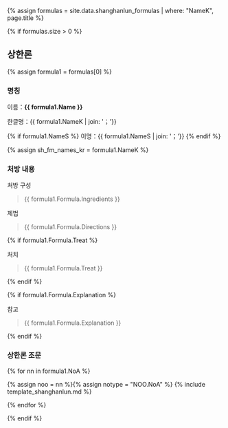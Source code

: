 {% assign formulas = site.data.shanghanlun_formulas | where: "NameK", page.title %}

{% if formulas.size > 0 %}

## 상한론

{% assign formula1 = formulas[0] %}

### 명칭

이름：__{{ formula1.Name }}__

한글명：{{ formula1.NameK | join: '；'}}

{% if formula1.NameS %}
이명：{{ formula1.NameS | join: '；'}}
{% endif %}

{% assign sh_fm_names_kr = formula1.NameK %}

### 처방 내용

처방 구성

> {{ formula1.Formula.Ingredients }}

제법

> {{ formula1.Formula.Directions }}

{% if formula1.Formula.Treat %}

처치

> {{ formula1.Formula.Treat }}

{% endif %}

{% if formula1.Formula.Explanation %}

참고

> {{ formula1.Formula.Explanation }}

{% endif %}



### 상한론 조문

{% for nn in formula1.NoA %}

{% assign noo = nn %}{% assign notype = "NOO.NoA" %}
{% include template_shanghanlun.md %}

{% endfor %}



{% endif %}
